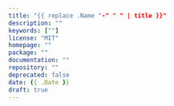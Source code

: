 ```yaml
---
title: "{{ replace .Name "-" " " | title }}"
description: ""
keywords: [""]
license: "MIT"
homepage: ""
package: ""
documentation: ""
repository: ""
deprecated: false
date: {{ .Date }}
draft: true
---
```


